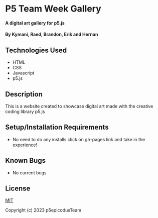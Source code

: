 # P5 Team Week Gallery

#### A digital art gallery for p5.js

#### By Kymani, Raed, Brandon, Erik and Hernan 

## Technologies Used

* HTML
* CSS
* Javascript
* p5.js

## Description

This is a website created to showcase digital art made with the creative coding library p5.js

## Setup/Installation Requirements

 
* No need to do any installs click on gh-pages link and take in the experience!


## Known Bugs

* No current bugs

## License
[MIT](https://opensource.org/license/mit/)

Copyright (c) 2023 p5epicodusTeam